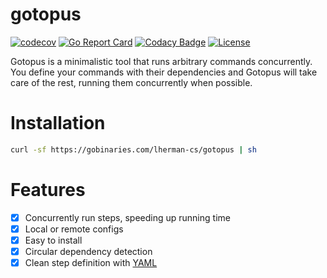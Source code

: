 # gotopus

[![codecov](https://codecov.io/gh/lherman-cs/gotopus/branch/master/graph/badge.svg)](https://codecov.io/gh/lherman-cs/gotopus)
[![Go Report Card](https://goreportcard.com/badge/github.com/lherman-cs/gotopus)](https://goreportcard.com/report/github.com/lherman-cs/gotopus)
[![Codacy Badge](https://api.codacy.com/project/badge/Grade/81a94fecb21b45bcb89ef6b8c6e3b682)](https://www.codacy.com/manual/lherman-cs/gotopus?utm_source=github.com&amp;utm_medium=referral&amp;utm_content=lherman-cs/gotopus&amp;utm_campaign=Badge_Grade)
[![License](https://img.shields.io/badge/License-Apache%202.0-blue.svg)](https://opensource.org/licenses/Apache-2.0)

Gotopus is a minimalistic tool that runs arbitrary commands concurrently. You define your commands with their dependencies and Gotopus will take care of the rest, running them concurrently when possible.

# Installation

```sh
curl -sf https://gobinaries.com/lherman-cs/gotopus | sh
```

# Features

- [X] Concurrently run steps, speeding up running time
- [X] Local or remote configs
- [X] Easy to install
- [X] Circular dependency detection
- [X] Clean step definition with [YAML](https://en.wikipedia.org/wiki/YAML)

